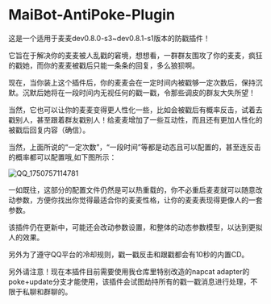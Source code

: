 # MaiBot-AntiPoke-Plugin

这是一个适用于麦麦dev0.8.0-s3~dev0.8.1-s1版本的防戳插件！

它旨在于解决你的麦麦被人乱戳的窘境，想想看，一群群友围攻了你的麦麦，疯狂的戳她，而你的麦麦被戳后只能一条条的回复，多么狼狈啊。

现在，当你装上这个插件后，你的麦麦会在一定时间内被戳够一定次数后，保持沉默。沉默后她将在一段时间内无视任何的戳一戳，令那些调皮的群友大失所望！

当然，它也可以让你的麦麦变得更人性化一些，比如会被戳后有概率反击，试着去戳别人，甚至跟着群友戳别人！给麦麦增加了一些互动性，而且还有更加人性化的被戳后回复内容（确信）。

当然，上面所说的“一定次数”，“一段时间”等都是动态且可以配置的，甚至连反击的概率都可以配置哦,如下图所示：

![QQ_1750757114781](https://github.com/user-attachments/assets/c252566d-b92e-4e3e-a071-817a3bcf4128)

一如既往，这部分的配置文件仍然是可以热重载的，你不必重启麦麦就可以随意改动参数，方便你找出你觉得最适合你的麦麦性格，让你的麦麦表现得更像人的一套参数。

该插件仍在更新中，可能还会改动参数设置，和整体的动态参数模型，以达到更拟人的效果。

另外为了遵守QQ平台的冷却规则，戳一戳反击和跟戳都会有10秒的内置CD。

另外请注意！现在本插件目前需要使用我仓库里特别改造的napcat adapter的poke+update分支才能使用，该插件会试图劫持所有的戳一戳消息进行处理，不限于私聊和群聊的。

